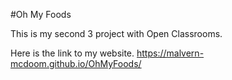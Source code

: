 #Oh My Foods

This is my second 3 project with Open Classrooms.

Here is the link to my website.
https://malvern-mcdoom.github.io/OhMyFoods/ 